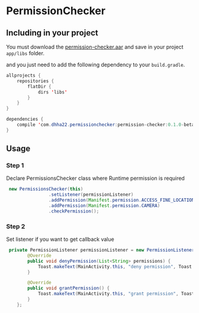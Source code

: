 # PermissionChecker

## Including in your project
You must download the [permission-checker.aar](https://github.com/dhha22/PermissionChecker/raw/efdf50ab82481deb309e5d0b3b37fbefa10dc470/permission-checker.aar) and save in your project `app/libs` folder.

and you just need to add the following dependency to your `build.gradle`.
```java
allprojects {
    repositories {
        flatDir {
            dirs 'libs'
        }
    }
}

dependencies {
    compile 'com.dhha22.permissionchecker:permission-checker:0.1.0-beta@aar'
}

```

## Usage
### Step 1

Declare PermissionsChecker class where Runtime permission is required

```java
 new PermissionsChecker(this)
                .setListener(permissionListener)
                .addPermission(Manifest.permission.ACCESS_FINE_LOCATION)
                .addPermission(Manifest.permission.CAMERA)
                .checkPermission();
```

### Step 2

Set listener if you want to get callback value 
```java
 private PermissionListener permissionListener = new PermissionListener() {
        @Override
        public void denyPermission(List<String> permissions) {
            Toast.makeText(MainActivity.this, "deny permission", Toast.LENGTH_SHORT).show();
        }

        @Override
        public void grantPermission() {
            Toast.makeText(MainActivity.this, "grant permission", Toast.LENGTH_SHORT).show();
        }
    };

```
